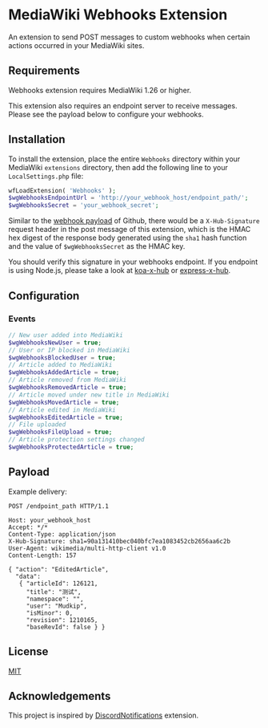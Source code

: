 MediaWiki Webhooks Extension
============================

An extension to send POST messages to custom webhooks when certain actions occurred in your MediaWiki sites.

## Requirements

Webhooks extension requires MediaWiki 1.26 or higher.

This extension also requires an endpoint server to receive messages. Please see the payload below to configure your webhooks.

## Installation

To install the extension, place the entire `Webhooks` directory within your MediaWiki `extensions` directory, then add the following line to your `LocalSettings.php` file:

```php
wfLoadExtension( 'Webhooks' );
$wgWebhooksEndpointUrl = 'http://your_webhook_host/endpoint_path/';
$wgWebhooksSecret = 'your_webhook_secret';
```

Similar to the [webhook payload](https://developer.github.com/webhooks/) of Github, there would be a `X-Hub-Signature` request header in the post message of this extension, which is the HMAC hex digest of the response body generated using the `sha1` hash function and the value of `$wgWebhooksSecret` as the HMAC key.

You should verify this signature in your webhooks endpoint. If you endpoint is using Node.js, please take a look at [koa-x-hub](https://github.com/mudkipme/koa-x-hub) or [express-x-hub](https://github.com/alexcurtis/express-x-hub).

## Configuration

### Events

```php
// New user added into MediaWiki
$wgWebhooksNewUser = true;
// User or IP blocked in MediaWiki
$wgWebhooksBlockedUser = true;
// Article added to MediaWiki
$wgWebhooksAddedArticle = true;
// Article removed from MediaWiki
$wgWebhooksRemovedArticle = true;
// Article moved under new title in MediaWiki
$wgWebhooksMovedArticle = true;
// Article edited in MediaWiki
$wgWebhooksEditedArticle = true;
// File uploaded
$wgWebhooksFileUpload = true;
// Article protection settings changed
$wgWebhooksProtectedArticle = true;
```

## Payload

Example delivery:

```
POST /endpoint_path HTTP/1.1

Host: your_webhook_host
Accept: */*
Content-Type: application/json
X-Hub-Signature: sha1=90a131410bec040bfc7ea1083452cb2656aa6c2b
User-Agent: wikimedia/multi-http-client v1.0
Content-Length: 157

{ "action": "EditedArticle",
  "data":
   { "articleId": 126121,
     "title": "测试",
     "namespace": "",
     "user": "Mudkip",
     "isMinor": 0,
     "revision": 1210165,
     "baseRevId": false } }
```

## License

[MIT](LICENSE)

## Acknowledgements

This project is inspired by [DiscordNotifications](https://github.com/kulttuuri/discord_mediawiki) extension.